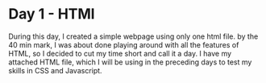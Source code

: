 # Day 1 - HTMl

During this day, I created a simple webpage using only one html file. by the 40 min mark, I was about done playing around with all the features of
HTML, so I decided to cut my time short and call it a day. I have my attached HTML file, which I will be using in the preceding days to test my
skills in CSS and Javascript.

